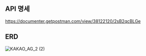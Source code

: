 ## API 명세
https://documenter.getpostman.com/view/38122120/2sB2qcBLGe





## ERD


![KAKAO_AG_2 (2)](https://github.com/user-attachments/assets/1dced245-57b7-425a-ac1d-95eee5fa5429)
